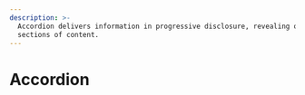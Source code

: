 ```yaml
---
description: >-
  Accordion delivers information in progressive disclosure, revealing or hiding
  sections of content.
---
```


# Accordion

